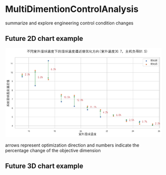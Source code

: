 # MultiDimentionControlAnalysis
summarize and explore engineering control condition changes

## Future 2D chart example
![image](https://github.com/solelysoar/MultiDimentionControlAnalysis/blob/main/Images/2d-chart.png)

arrows represent optimization direction and numbers indicate the percentage change of the objective dimension

## Future 3D chart example

